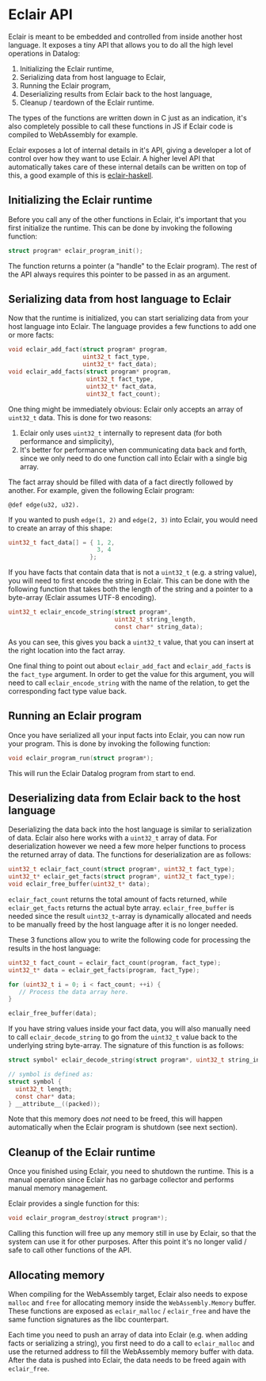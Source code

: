 # Eclair API

Eclair is meant to be embedded and controlled from inside another host language.
It exposes a tiny API that allows you to do all the high level operations in
Datalog:

1. Initializing the Eclair runtime,
2. Serializing data from host language to Eclair,
3. Running the Eclair program,
4. Deserializing results from Eclair back to the host language,
5. Cleanup / teardown of the Eclair runtime.

The types of the functions are written down in C just as an indication, it's
also completely possible to call these functions in JS if Eclair code is
compiled to WebAssembly for example.

Eclair exposes a lot of internal details in it's API, giving a developer a lot
of control over how they want to use Eclair. A higher level API that
automatically takes care of these internal details can be written on top of
this, a good example of this is
[eclair-haskell](https://github.com/luc-tielen/eclair-haskell).

## Initializing the Eclair runtime

Before you call any of the other functions in Eclair, it's important that you
first initialize the runtime. This can be done by invoking the following
function:

```c
struct program* eclair_program_init();
```

The function returns a pointer (a "handle" to the Eclair program). The rest of
the API always requires this pointer to be passed in as an argument.

## Serializing data from host language to Eclair

Now that the runtime is initialized, you can start serializing data from your
host language into Eclair. The language provides a few functions to add one or
more facts:

```c
void eclair_add_fact(struct program* program,
                     uint32_t fact_type,
                     uint32_t* fact_data);
void eclair_add_facts(struct program* program,
                      uint32_t fact_type,
                      uint32_t* fact_data,
                      uint32_t fact_count);
```

One thing might be immediately obvious: Eclair only accepts an array of
`uint32_t` data. This is done for two reasons:

1. Eclair only uses `uint32_t` internally to represent data (for both
   performance and simplicity),
2. It's better for performance when communicating data back and forth, since we
   only need to do one function call into Eclair with a single big array.

The fact array should be filled with data of a fact directly followed by
another. For example, given the following Eclair program:

```
@def edge(u32, u32).
```

If you wanted to push `edge(1, 2)` and `edge(2, 3)` into Eclair, you would need
to create an array of this shape:

```c
uint32_t fact_data[] = { 1, 2,
                         3, 4
                       };
```

If you have facts that contain data that is not a `uint32_t` (e.g. a string
value), you will need to first encode the string in Eclair. This can be done
with the following function that takes both the length of the string and a
pointer to a byte-array (Eclair assumes UTF-8 encoding).

```c
uint32_t eclair_encode_string(struct program*,
                              uint32_t string_length,
                              const char* string_data);
```

As you can see, this gives you back a `uint32_t` value, that you can insert at
the right location into the fact array.

One final thing to point out about `eclair_add_fact` and `eclair_add_facts` is
the `fact_type` argument. In order to get the value for this argument, you will
need to call `eclair_encode_string` with the name of the relation, to get the
corresponding fact type value back.

## Running an Eclair program

Once you have serialized all your input facts into Eclair, you can now run your
program. This is done by invoking the following function:

```c
void eclair_program_run(struct program*);
```

This will run the Eclair Datalog program from start to end.

## Deserializing data from Eclair back to the host language

Deserializing the data back into the host language is similar to serialization
of data. Eclair also here works with a `uint32_t` array of data. For
deserialization however we need a few more helper functions to process the
returned array of data. The functions for deserialization are as follows:

```c
uint32_t eclair_fact_count(struct program*, uint32_t fact_type);
uint32_t* eclair_get_facts(struct program*, uint32_t fact_type);
void eclair_free_buffer(uint32_t* data);
```

`eclair_fact_count` returns the total amount of facts returned, while
`eclair_get_facts` returns the actual byte array. `eclair_free_buffer` is needed
since the result `uint32_t`-array is dynamically allocated and needs to be
manually freed by the host language after it is no longer needed.

These 3 functions allow you to write the following code for processing the
results in the host language:

```c
uint32_t fact_count = eclair_fact_count(program, fact_type);
uint32_t* data = eclair_get_facts(program, fact_Type);

for (uint32_t i = 0; i < fact_count; ++i) {
   // Process the data array here.
}

eclair_free_buffer(data);
```

If you have string values inside your fact data, you will also manually need to
call `eclair_decode_string` to go from the `uint32_t` value back to the
underlying string byte-array. The signature of this function is as follows:

```c
struct symbol* eclair_decode_string(struct program*, uint32_t string_index);

// symbol is defined as:
struct symbol {
  uint32_t length;
  const char* data;
} __attribute__((packed));
```

Note that this memory does _not_ need to be freed, this will happen
automatically when the Eclair program is shutdown (see next section).

## Cleanup of the Eclair runtime

Once you finished using Eclair, you need to shutdown the runtime. This is a
manual operation since Eclair has no garbage collector and performs manual
memory management.

Eclair provides a single function for this:

```c
void eclair_program_destroy(struct program*);
```

Calling this function will free up any memory still in use by Eclair, so that
the system can use it for other purposes. After this point it's no longer valid
/ safe to call other functions of the API.

## Allocating memory

When compiling for the WebAssembly target, Eclair also needs to expose `malloc`
and `free` for allocating memory inside the `WebAssembly.Memory` buffer. These
functions are exposed as `eclair_malloc` / `eclair_free` and have the same
function signatures as the libc counterpart.

Each time you need to push an array of data into Eclair (e.g. when adding facts
or serializing a string), you first need to do a call to `eclair_malloc` and use
the returned address to fill the WebAssembly memory buffer with data. After the
data is pushed into Eclair, the data needs to be freed again with `eclair_free`.
